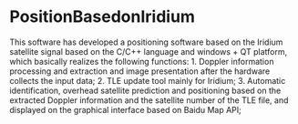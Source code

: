 # PositionBasedonIridium
This software has developed a positioning software based on the Iridium satellite signal based on the C/C++ language and windows + QT platform, which basically realizes the following functions: 1. Doppler information processing and extraction and image presentation after the hardware collects the input data; 2. TLE update tool mainly for Iridium; 3. Automatic identification, overhead satellite prediction and positioning based on the extracted Doppler information and the satellite number of the TLE file, and displayed on the graphical interface based on Baidu Map API;
